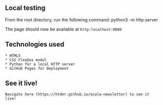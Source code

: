 ## Local testing

   From the root directory, run the following command:
        python3 -m http.server

   The page should now be available at `http:localhost:8000`


## Technologies used

    * HTML5
    * CSS Flexbox modul
    * Python for a local HTTP server
    * GitHub Pages for Deployment

## See it live!

    Navigate here (https://htder.github.io/ocala-newsletter) to see it live!
